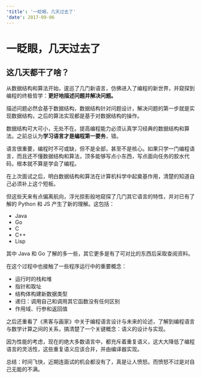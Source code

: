 ```yaml
---
'title': '一眨眼，几天过去了'
'date': 2017-09-06
---
```

# 一眨眼，几天过去了

## 这几天都干了啥？

从数据结构和算法开始，逡巡了几门新语言，仿佛进入了编程的新世界，并窥探到编程的终极哲学：**更好地描述问题并解决问题。**

描述问题必然会基于数据结构，数据结构针对问题设计，解决问题的第一步就是实现数据结构，之后的算法实现都是基于对数据结构的操作。

数据结构可大可小，无处不在。提高编程能力必须认真学习经典的数据结构和算法。之前总认为**学习语言才是编程第一要务**，错。

语言很重要，编程时不可或缺，但不是全部，甚至不是核心。如果只学一门编程语言，而且还不懂数据结构和算法，顶多能够写点小东西，写点面向任务的胶水代码，根本就不算是学会了编程。

在上次面试之后，明白数据结构和算法在计算机科学中起奠基作用，清楚的知道自己必须补上这个短板。

但这些天来有点偏离航向，浮光掠影般地窥探了几门其它语言的特性，并对已有了解的 Python 和 JS 产生了新的理解。这包括：
- Java
- Go
- C
- C++
- Lisp

其中 Java 和 Go 了解的多一些，其它更多是有了可对比的东西后采取查阅资料。

在这个过程中也接触了一些程序运行中的重要概念：
- 运行时的栈和堆
- 指针和取址
- 结构体构建新数据类型
- 递归：调用自己和调用其它函数没有任何区别
- 作用域、行参和返回值

之后还重看了《黑客与画家》中关于编程语言设计与未来的论述，了解到编程语言与数学计算之间的关系，搞清楚了一个关键概念：语义的设计与实现。

因为性能的考虑，现在的绝大多数语言中，都充斥着重复语义，这大大降低了编程语言的灵活性，这些重复语义应该合并，并由编译器实现。

总结：时间飞快，近期连面试的机会都没有了，真是让人愤怒。而愤怒不过是对自己无能的不满。
